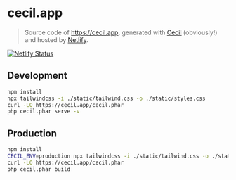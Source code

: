 # cecil.app

> Source code of https://cecil.app, generated with [Cecil](https://github.com/Cecilapp/Cecil) (obviously!) and hosted by [Netlify](https://www.netlify.com).

[![Netlify Status](https://api.netlify.com/api/v1/badges/2353ad5a-611d-4236-9542-183fe0d585c7/deploy-status)](https://app.netlify.com/sites/cecilapp/deploys)

## Development

```bash
npm install
npx tailwindcss -i ./static/tailwind.css -o ./static/styles.css
curl -LO https://cecil.app/cecil.phar
php cecil.phar serve -v
```

## Production

```bash
npm install
CECIL_ENV=production npx tailwindcss -i ./static/tailwind.css -o ./static/styles.css
curl -LO https://cecil.app/cecil.phar
php cecil.phar build
```
